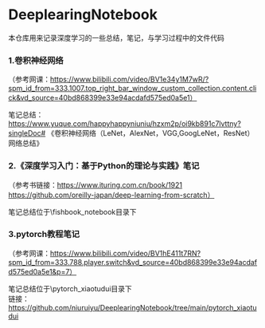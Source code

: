 # DeeplearingNotebook
本仓库用来记录深度学习的一些总结，笔记，与学习过程中的文件代码
### 1.卷积神经网络
（参考网课：https://www.bilibili.com/video/BV1e34y1M7wR/?spm_id_from=333.1007.top_right_bar_window_custom_collection.content.click&vd_source=40bd868399e33e94acdafd575ed0a5e1）  

笔记总结：https://www.yuque.com/happyhappyniuniu/hzxm2p/oi9kb891c7lvttny?singleDoc# 《卷积神经网络（LeNet，AlexNet，VGG,GoogLeNet，ResNet）网络总结》

### 2.《深度学习入门：基于Python的理论与实践》笔记
（参考书链接：https://www.ituring.com.cn/book/1921  
https://github.com/oreilly-japan/deep-learning-from-scratch）

笔记总结位于\fishbook_notebook目录下

### 3.pytorch教程笔记
（参考网课：https://www.bilibili.com/video/BV1hE411t7RN?spm_id_from=333.788.player.switch&vd_source=40bd868399e33e94acdafd575ed0a5e1&p=7）  

笔记总结位于\pytorch_xiaotudui目录下  
链接：https://github.com/niuruiyu/DeeplearingNotebook/tree/main/pytorch_xiaotudui
